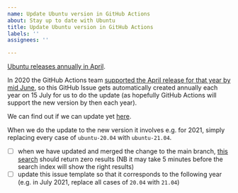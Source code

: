 ```yaml
---
name: Update Ubuntu version in GitHub Actions
about: Stay up to date with Ubuntu
title: Update Ubuntu version in GitHub Actions
labels: ''
assignees: ''

---
```


[Ubuntu releases annually in April](https://wiki.ubuntu.com/Releases).  

In 2020 the GitHub Actions team [supported the April release for that year by mid June](https://github.com/actions/virtual-environments/issues/228#issuecomment-644065532), so this GitHub Issue gets automatically created annually each year on 15 July for us to do the update (as hopefully GitHub Actions will support the new version by then each year).  

We can find out if we can update yet [here](https://docs.github.com/en/actions/reference/virtual-environments-for-github-hosted-runners#supported-runners-and-hardware-resources).  

When we do the update to the new version it involves e.g. for 2021, simply replacing every case of `ubuntu-20.04` with `ubuntu-21.04`.

- [ ] when we have updated and merged the change to the main branch, [this search](https://github.com/agilepathway/label-checker/search?q=20.04&unscoped_q=20.04) should return zero results (NB it may take 5 minutes before the search index will show the right results)
- [ ] update this issue template so that it corresponds to the following year (e.g. in July 2021, replace all cases of `20.04` with `21.04`)
